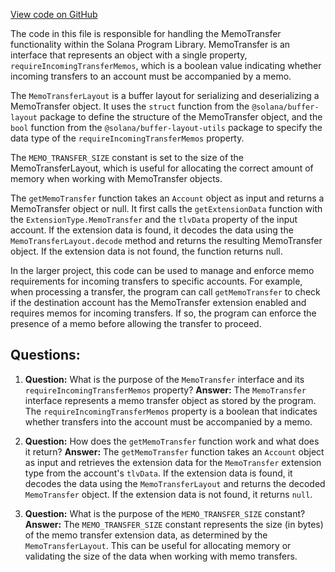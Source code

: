 [View code on GitHub](https://github.com/solana-labs/solana-program-library/token/js/src/extensions/memoTransfer/state.ts)

The code in this file is responsible for handling the MemoTransfer functionality within the Solana Program Library. MemoTransfer is an interface that represents an object with a single property, `requireIncomingTransferMemos`, which is a boolean value indicating whether incoming transfers to an account must be accompanied by a memo.

The `MemoTransferLayout` is a buffer layout for serializing and deserializing a MemoTransfer object. It uses the `struct` function from the `@solana/buffer-layout` package to define the structure of the MemoTransfer object, and the `bool` function from the `@solana/buffer-layout-utils` package to specify the data type of the `requireIncomingTransferMemos` property.

The `MEMO_TRANSFER_SIZE` constant is set to the size of the MemoTransferLayout, which is useful for allocating the correct amount of memory when working with MemoTransfer objects.

The `getMemoTransfer` function takes an `Account` object as input and returns a MemoTransfer object or null. It first calls the `getExtensionData` function with the `ExtensionType.MemoTransfer` and the `tlvData` property of the input account. If the extension data is found, it decodes the data using the `MemoTransferLayout.decode` method and returns the resulting MemoTransfer object. If the extension data is not found, the function returns null.

In the larger project, this code can be used to manage and enforce memo requirements for incoming transfers to specific accounts. For example, when processing a transfer, the program can call `getMemoTransfer` to check if the destination account has the MemoTransfer extension enabled and requires memos for incoming transfers. If so, the program can enforce the presence of a memo before allowing the transfer to proceed.
## Questions: 
 1. **Question:** What is the purpose of the `MemoTransfer` interface and its `requireIncomingTransferMemos` property?
   **Answer:** The `MemoTransfer` interface represents a memo transfer object as stored by the program. The `requireIncomingTransferMemos` property is a boolean that indicates whether transfers into the account must be accompanied by a memo.

2. **Question:** How does the `getMemoTransfer` function work and what does it return?
   **Answer:** The `getMemoTransfer` function takes an `Account` object as input and retrieves the extension data for the `MemoTransfer` extension type from the account's `tlvData`. If the extension data is found, it decodes the data using the `MemoTransferLayout` and returns the decoded `MemoTransfer` object. If the extension data is not found, it returns `null`.

3. **Question:** What is the purpose of the `MEMO_TRANSFER_SIZE` constant?
   **Answer:** The `MEMO_TRANSFER_SIZE` constant represents the size (in bytes) of the memo transfer extension data, as determined by the `MemoTransferLayout`. This can be useful for allocating memory or validating the size of the data when working with memo transfers.